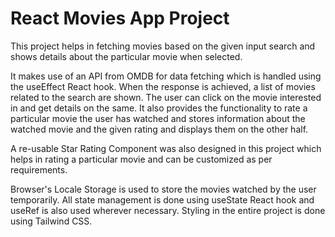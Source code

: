 # React Movies App Project

This project helps in fetching movies based on the given input search and shows details about the particular movie when selected.

It makes use of an API from OMDB for data fetching which is handled using the useEffect React hook. When the response is achieved, a list of movies related to the search are shown. The user can click on the movie interested in and get details on the same.
It also provides the functionality to rate a particular movie the user has watched and stores information about the watched movie and the given rating and displays them on the other half.

A re-usable Star Rating Component was also designed in this project which helps in rating a particular movie and can be customized as per requirements.

Browser's Locale Storage is used to store the movies watched by the user temporarily. All state management is done using useState React hook and useRef is also used wherever necessary. Styling in the entire project is done using Tailwind CSS.
